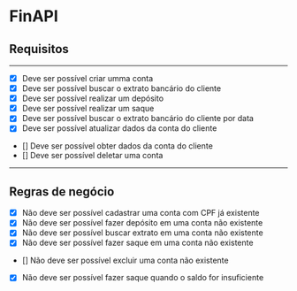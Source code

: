 # FinAPI

## **Requisitos**

---

- [x] Deve ser possível criar umma conta
- [X] Deve ser possível buscar o extrato bancário do cliente
- [X] Deve ser possível realizar um depósito
- [X] Deve ser possível realizar um saque
- [X] Deve ser possível buscar o extrato bancário do cliente por data
- [X] Deve ser possível atualizar dados da conta do cliente
- [] Deve ser possível obter dados da conta do cliente
- [] Deve ser possível deletar uma conta

---

## **Regras de negócio**

- [X] Não deve ser possível cadastrar uma conta com CPF já existente
- [X] Não deve ser possível fazer depósito em uma conta não existente
- [X] Não deve ser possível buscar extrato em uma conta não existente
- [X] Não deve ser possível fazer saque em uma conta não existente
- [] Não deve ser possível excluir uma conta não existente
- [X] Não deve ser possível fazer saque quando o saldo for insuficiente